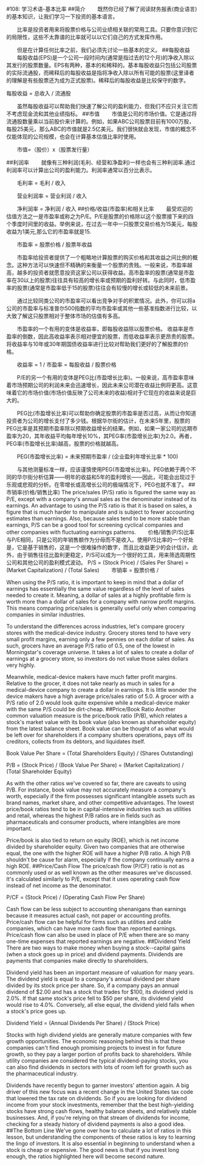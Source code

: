 #108: 学习术语-基本比率
##简介
　　既然你已经了解了阅读财务报表(商业语言)的基本知识，让我们学习一下投资的基本语言。

　　比率是投资者用来将股票价格与公司业绩相关联的常用工具。只要你意识到它的局限性，这些不太靠谱的比率就可以以它们自己的方式发挥作用。

　　但是在计算任何比率之前，我们必须先讨论一些基本的定义。
##每股收益
　　每股收益(EPS)是一个公司一段时间内(通常是指过去的12个月)的净收入除以其发行的股票数量。EPS有两种，基本的和稀释的。基本每股收益只包括公司股票的实际流通股，而稀释后的每股收益是指将净收入除以所有可能的股票(这里译者的理解是有些股票还为成为正式股票)。稀释后的每股收益是比较保守的数字。

每股收益 = 总收入 / 流通股

　　虽然每股收益可以帮助我们快速了解公司的盈利能力，但我们不应只关注它而不考虑现金流和其他业绩指标。
##市值
　　市值是公司的市场价值。它是通过将流通股数量乘以当前股价来计算的。例如，如果ABC公司股票目前有1000万股，每股25美元，那么ABC的市值就是2.5亿美元。我们很快就会发现，市值的概念不仅能体现的公司规模，也会在计算基本估值比率时使用。

　　市值=（股价）x（股票发行量）

##利润率
　　就像有三种利润(毛利、经营和净盈利)一样也会有三种利润率.通过利润率可以计算出公司的盈利能力。利润率通常以百分比表示。

　　毛利率 = 毛利 / 收入

　　营业利润率 = 营业利润 / 收入

　　净利润率 = 净利润 / 收入
##价格/收益(市盈率)和相关比率
　　最受欢迎的估值方法之一是市盈率或称之为P/E。P/E是股票的价格除以这个股票接下来的四个季度时间里的收益。举例来说，在过去一年中一只股票交易价格为15美元，每股收益为1美元,那么它的市盈率就是15.

　　市盈率 = 股票价格 / 股票年收益

　　市盈率给投资者提供了一个粗略地计算股票的购买价格和其收益之间比例的概念。这种方法可以快速但不精确的来衡量一个股票的贵贱。一般来说，市盈率越高，越多的投资者就愿意投资这家公司以获得收益。高市盈率的股票(通常是市盈率在30以上的股票)往往具有较高的增长率或预期的盈利好转。与此同时，低市盈率的股票(通常是市盈率低于15的股票)往往会有较慢的增长或较低的未来前景。

　　通过比较同类公司的市盈率可以看出竞争对手的积累情况。此外，你可以将a公司的市盈率与标准普尔500指数的平均市盈率或其他一些基准指数进行比较，以大致了解这只股票相对于整体市场的估值有多高。

　　市盈率的一个有用的变体是收益率，即每股收益除以股票价格。 收益率是市盈率的倒数，因此高收益率表示相对便宜的股票，而低收益率表示更昂贵的股票。 将收益率与10年或30年期国债收益率进行比较对帮助我们更好的了解股票的价格。

　　收益率 = 1 / 市盈率 = 每股收益 / 股票价格

　　P/E的另一个有用的变体是PEG比(市盈增长比率)。一般来说，高市盈率意味着市场预期公司的利润未来会迅速增长，因此未来公司潜在收益比例将更高。这意味着它的市场价值(市场价值反映了公司未来的收益)相对于它现在的收益来说是巨大的。

　　PEG比(市盈增长比率)可以帮助你确定股票的市盈率是否过高，从而让你知道投资者为公司的增长支付了多少钱。根据华尔街的估计，在未来5年里，股票的PEG比率是其预期市盈率除以预期收益增长的结果。例如，如果一家公司的远期市盈率为20，其年收益平均每年增长10%，其PEG率(市盈增长比率)为2.0。再者，PEG率(市盈增长比率)越高，股票的价格就越高。

　　PEG(市盈增长比率) = 未来预期市盈率 / (企业盈利年增长比率 * 100)

　　与其他测量标准一样，应该谨慎使用PEG(市盈增长比率)。PEG依赖于两个不同的华尔街分析估算——明年的收益和5年的盈利增长——因此，可能会出现过于乐观或悲观的分析。在零增长或高增长公司的极端情况下，PEG也就不准了。
##市销率(价格/销售比率)
The price/sales (P/S) ratio is figured the same way as P/E, except with a company's annual sales as the denominator instead of its earnings. An advantage to using the P/S ratio is that it is based on sales, a figure that is much harder to manipulate and is subject to fewer accounting estimates than earnings. Also, because sales tend to be more stable than earnings, P/S can be a good tool for screening cyclical companies and other companies with fluctuating earnings patterns.
　　价格/销售(P/S)比率与P/E相同，只是公司的年销售额作为分母而不是收入。使用P/S比率的一个好处是，它是基于销售的，这是一个很难操作的数字，而且比收益更少的会计估计。此外，由于销售往往比盈利更稳定，P/S可以成为一个很好的工具，用来筛选周期性公司和其他公司的盈利模式波动。
P/S = (Stock Price) / (Sales Per Share) = (Market Capitalization) / (Total Sales)
　　市销率 = 股票价格 / 

When using the P/S ratio, it is important to keep in mind that a dollar of earnings has essentially the same value regardless of the level of sales needed to create it. Meaning, a dollar of sales at a highly profitable firm is worth more than a dollar of sales for a company with narrow profit margins. This means comparing price/sales is generally useful only when comparing companies in similar industries.

To understand the differences across industries, let's compare grocery stores with the medical-device industry. Grocery stores tend to have very small profit margins, earning only a few pennies on each dollar of sales. As such, grocers have an average P/S ratio of 0.5, one of the lowest in Morningstar's coverage universe. It takes a lot of sales to create a dollar of earnings at a grocery store, so investors do not value those sales dollars very highly.

Meanwhile, medical-device makers have much fatter profit margins. Relative to the grocer, it does not take nearly as much in sales for a medical-device company to create a dollar in earnings. It is little wonder the device makers have a high average price/sales ratio of 5.0. A grocer with a P/S ratio of 2.0 would look quite expensive while a medical-device maker with the same P/S could be dirt-cheap.
##Price/Book Ratio
Another common valuation measure is the price/book ratio (P/B), which relates a stock's market value with its book value (also known as shareholder equity) from the latest balance sheet. Book value can be thought of as what would be left over for shareholders if a company shutters operations, pays off its creditors, collects from its debtors, and liquidates itself.

Book Value Per Share = (Total Shareholders Equity) / (Shares Outstanding)

P/B = (Stock Price) / (Book Value Per Share) = (Market Capitalization) / (Total Shareholder Equity)

As with the other ratios we've covered so far, there are caveats to using P/B. For instance, book value may not accurately measure a company's worth, especially if the firm possesses significant intangible assets such as brand names, market share, and other competitive advantages. The lowest price/book ratios tend to be in capital-intensive industries such as utilities and retail, whereas the highest P/B ratios are in fields such as pharmaceuticals and consumer products, where intangibles are more important.

Price/book is also tied to return on equity (ROE), which is net income divided by shareholder equity. Given two companies that are otherwise equal, the one with the higher ROE will have a higher P/B ratio. A high P/B shouldn't be cause for alarm, especially if the company continually earns a high ROE.
##Price/Cash Flow
The price/cash flow (P/CF) ratio is not as commonly used or as well known as the other measures we've discussed. It's calculated similarly to P/E, except that it uses operating cash flow instead of net income as the denominator.

P/CF = (Stock Price) / (Operating Cash Flow Per Share)

Cash flow can be less subject to accounting shenanigans than earnings because it measures actual cash, not paper or accounting profits. Price/cash flow can be helpful for firms such as utilities and cable companies, which can have more cash flow than reported earnings. Price/cash flow can also be used in place of P/E when there are so many one-time expenses that reported earnings are negative.
##Dividend Yield
There are two ways to make money when buying a stock--capital gains (when a stock goes up in price) and dividend payments. Dividends are payments that companies make directly to shareholders.

Dividend yield has been an important measure of valuation for many years. The dividend yield is equal to a company's annual dividend per share divided by its stock price per share. So, if a company pays an annual dividend of $2.00 and has a stock that trades for $100, its dividend yield is 2.0%. If that same stock's price fell to $50 per share, its dividend yield would rise to 4.0%. Conversely, all else equal, the dividend yield falls when a stock's price goes up.

Dividend Yield = (Annual Dividends Per Share) / (Stock Price)

Stocks with high dividend yields are generally mature companies with few growth opportunities. The economic reasoning behind this is that these companies can't find enough promising projects to invest in for future growth, so they pay a larger portion of profits back to shareholders. While utility companies are considered the typical dividend-paying stocks, you can also find dividends in sectors with lots of room left for growth such as the pharmaceutical industry.

Dividends have recently begun to garner investors' attention again. A big driver of this new focus was a recent change in the United States tax code that lowered the tax rate on dividends. So if you are looking for dividend income from your stock investments, remember that the best high-yielding stocks have strong cash flows, healthy balance sheets, and relatively stable businesses. And, if you're relying on that stream of dividends for income, checking for a steady history of dividend payments is also a good idea.
##The Bottom Line
We've gone over how to calculate a lot of ratios in this lesson, but understanding the components of these ratios is key to learning the lingo of investors. It is also essential in beginning to understand when a stock is cheap or expensive. The good news is that if you invest long enough, the ratios highlighted here will become second nature.

